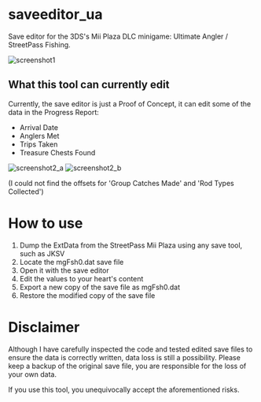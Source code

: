 # saveeditor_ua
Save editor for the 3DS's Mii Plaza DLC minigame: Ultimate Angler / StreetPass Fishing.

![screenshot1](https://github.com/Zapobyss/saveeditor_ua/assets/159708642/fa86ca25-feab-45b0-a672-d267780fc292)

## What this tool can currently edit
Currently, the save editor is just a Proof of Concept, it can edit some of the data in the Progress Report:
- Arrival Date
- Anglers Met
- Trips Taken
- Treasure Chests Found

![screenshot2_a](https://github.com/Zapobyss/saveeditor_ua/assets/159708642/3db37213-d599-4df6-b58c-9cc7f5aeef30)
![screenshot2_b](https://github.com/Zapobyss/saveeditor_ua/assets/159708642/c70a61ea-75c7-426c-a8e9-ab4fcdcc9b03)

(I could not find the offsets for 'Group Catches Made' and 'Rod Types Collected')

# How to use
1. Dump the ExtData from the StreetPass Mii Plaza using any save tool, such as JKSV
2. Locate the mgFsh0.dat save file
3. Open it with the save editor
4. Edit the values to your heart's content
5. Export a new copy of the save file as mgFsh0.dat
6. Restore the modified copy of the save file

# Disclaimer
Although I have carefully inspected the code and tested edited save files to ensure the data is correctly written, data loss is still a possibility. Please keep a backup of the original save file, you are responsible for the loss of your own data.

If you use this tool, you unequivocally accept the aforementioned risks.
